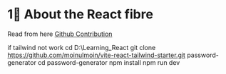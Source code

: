 # 1🚀 About the React fibre 
Read from here
[Github Contribution](https://github.com/acdlite/react-fiber-architecture)

if tailwind not work 
cd D:\Learning_React
git clone https://github.com/moinulmoin/vite-react-tailwind-starter.git password-generator
cd password-generator
npm install
npm run dev
